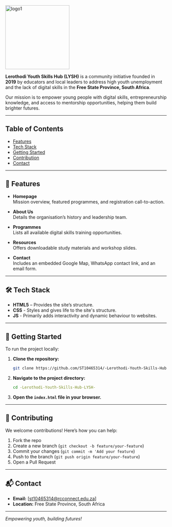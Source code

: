 <img width="200" height="200" alt="logo1" src="https://github.com/user-attachments/assets/812ea805-c6ef-4cdf-bb47-05187df92a3f" /> 

**Lerothodi Youth Skills Hub (LYSH)** is a community initiative founded in **2019** by educators and local leaders to address high youth unemployment and the lack of digital skills in the **Free State Province, South Africa**.

Our mission is to empower young people with digital skills, entrepreneurship knowledge, and access to mentorship opportunities, helping them build brighter futures.

---

## Table of Contents

- [Features](#-features)
- [Tech Stack](#%EF%B8%8F-tech-stack)
- [Getting Started](#-getting-started)
- [Contribution](#-contributing)
- [Contact](#-contact)

---

## 🌟 Features

- **Homepage**  
  Mission overview, featured programmes, and registration call-to-action.

- **About Us**  
  Details the organisation’s history and leadership team.

- **Programmes**  
  Lists all available digital skills training opportunities.

- **Resources**  
  Offers downloadable study materials and workshop slides.

- **Contact**  
  Includes an embedded Google Map, WhatsApp contact link, and an email form.

---

## 🛠️ Tech Stack

- **HTML5** – Provides the site’s structure.
- **CSS** - Styles and gives life to the site's structure.
- **JS** - Primarily adds interactivity and dynamic behaviour to websites.

---

## 🚀 Getting Started

To run the project locally:

1. **Clone the repository:**
   ```bash
   git clone https://github.com/ST10465314/-Lerothodi-Youth-Skills-Hub-LYSH-.git
   ```
2. **Navigate to the project directory:**
   ```bash
   cd -Lerothodi-Youth-Skills-Hub-LYSH-
   ```
3. **Open the `index.html` file in your browser.**

---

## 🤝 Contributing

We welcome contributions! Here’s how you can help:

1. Fork the repo
2. Create a new branch (`git checkout -b feature/your-feature`)
3. Commit your changes (`git commit -m 'Add your feature`)
4. Push to the branch (`git push origin feature/your-feature`)
5. Open a Pull Request

---

## 📬 Contact

- **Email:** [st10465314@rcconnect.edu.za]
- **Location:** Free State Province, South Africa

---

*Empowering youth, building futures!*
